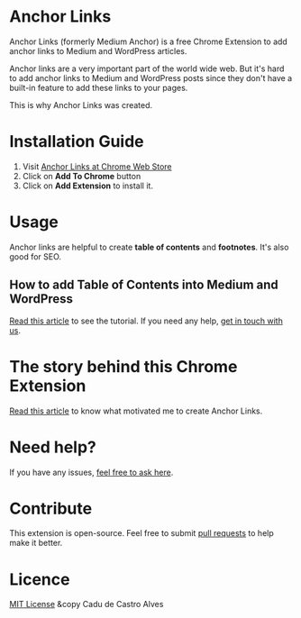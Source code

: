 # Anchor Links

Anchor Links (formerly Medium Anchor) is a free Chrome Extension to add anchor links to Medium and WordPress articles.

Anchor links are a very important part of the world wide web. But it's hard to add anchor links to Medium and WordPress posts since they don't have a built-in feature to add these links to your pages.

This is why Anchor Links was created.

# Installation Guide

1. Visit [Anchor Links at Chrome Web Store](https://chrome.google.com/webstore/detail/anchor-links/bfkhlokhnbbgioljjghkekhpkpkdfmem)
2. Click on **Add To Chrome** button
3. Click on **Add Extension** to install it.

# Usage

Anchor links are helpful to create **table of contents** and **footnotes**. It's also good for SEO.

## How to add Table of Contents into Medium and WordPress

[Read this article](https://blastmkt.com/en/anchor-links-chrome-extension/) to see the tutorial. If you need any help, [get in touch with us](mailto:contato@blastmkt.com).

# The story behind this Chrome Extension

[Read this article](https://medium.com/@castroalves/medium-anchor-a-must-have-chrome-extension-for-bloggers-c45dfdc6b91e) to know what motivated me to create Anchor Links.

# Need help?
If you have any issues, [feel free to ask here](https://github.com/castroalves/anchor-links/issues).

# Contribute
This extension is open-source. Feel free to submit [pull requests](https://github.com/castroalves/anchor-links/pulls) to help make it better.

# Licence
[MIT License](https://raw.githubusercontent.com/castroalves/anchor-links/master/LICENSE) &copy Cadu de Castro Alves
